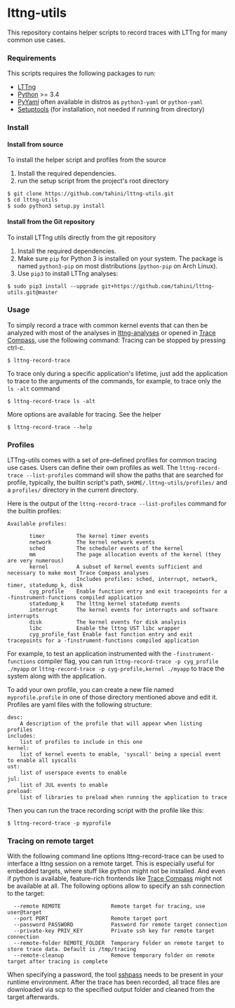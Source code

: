 # lttng-utils

This repository contains helper scripts to record traces with LTTng for many common use cases.

### Requirements

This scripts requires the following packages to run:

  * [LTTng](http://lttng.org)
  * [Python](https://www.python.org) >= 3.4
  * [PyYaml](http://pyyaml.org) often available in distros as ``python3-yaml`` or ``python-yaml``
  * [Setuptools](https://pypi.python.org/pypi/setuptools) (for installation, not needed if running from directory)

### Install

#### Install from source

To install the helper script and profiles from the source

1. Install the required dependencies.
2. run the setup script from the project's root directory

```
$ git clone https://github.com/tahini/lttng-utils.git
$ cd lttng-utils
$ sudo python3 setup.py install
```

#### Install from the Git repository

To install LTTng utils directly from the git repository

1. Install the required dependencies.
2. Make sure ``pip`` for Python 3 is installed on your system. The package is named ``python3-pip`` on most distributions
   (``python-pip`` on Arch Linux).
3. Use ``pip3`` to install LTTng analyses:

```
$ sudo pip3 install --upgrade git+https://github.com/tahini/lttng-utils.git@master
```

### Usage

To simply record a trace with common kernel events that can then be analyzed with most of the analyses in [lttng-analyses](https://github.com/lttng/lttng-analyses) or opened in [Trace Compass](http://tracecompass.org), use the following command: Tracing can be stopped by pressing ctrl-c.

```
$ lttng-record-trace
```

To trace only during a specific application's lifetime, just add the application to trace to the arguments of the commands, for example, to trace only the ``ls -alt`` command

```
$ lttng-record-trace ls -alt
```

More options are available for tracing. See the helper

```
$ lttng-record-trace --help
```

### Profiles

LTTng-utils comes with a set of pre-defined profiles for common tracing use cases. Users can define their own profiles as well. The ``lttng-record-trace --list-profiles`` command will show the paths that are searched for profile, typically, the builtin script's path, ``$HOME/.lttng-utils/profiles/`` and a ``profiles/`` directory in the current directory.

Here is the output of the ``lttng-record-trace --list-profiles`` command for the builtin profiles:

```
Available profiles:

       timer          The kernel timer events  
       network        The kernel network events
       sched          The scheduler events of the kernel
       mm             The page allocation events of the kernel (they are very numerous)
       kernel         A subset of kernel events sufficient and necessary to make most Trace Compass analyses
                      Includes profiles: sched, interrupt, network, timer, statedump_k, disk
       cyg_profile    Enable function entry and exit tracepoints for a -finstrument-functions compiled application
       statedump_k    The lttng kernel statedump events
       interrupt      The kernel events for interrupts and software interrupts
       disk           The kernel events for disk analysis
       libc           Enable the lttng UST libc wrapper
       cyg_profile_fast Enable fast function entry and exit tracepoints for a -finstrument-functions compiled application
```

For example, to test an application instrumented with the ``-finstrument-functions`` compiler flag, you can run ``lttng-record-trace -p cyg_profile ./myapp`` or ``lttng-record-trace -p cyg-profile,kernel ./myapp`` to trace the system along with the application.

To add your own profile, you can create a new file named ``myprofile.profile`` in one of those directory mentioned above and edit it. Profiles are yaml files with the following structure:

```
desc:
    A description of the profile that will appear when listing profiles
includes:
    list of profiles to include in this one
kernel:
    list of kernel events to enable, 'syscall' being a special event to enable all syscalls
ust:
    list of userspace events to enable
jul:
    list of JUL events to enable
preload:
    list of libraries to preload when running the application to trace
```

Then you can run the trace recording script with the profile like this:

```
$ lttng-record-trace -p myprofile
```

### Tracing on remote target
With the following command line options lttng-record-trace can be used to interface a lttng session on a remote target.
This is especially useful for embedded targets, where stuff like python might not be installed.
And even if python is available, feature-rich frontends like [Trace Compass](https://eclipse.dev/tracecompass/) might not be available at all.
The following options allow to specify an ssh connection to the target:

```
  --remote REMOTE                Remote target for tracing, use user@target
  --port PORT                    Remote target port
  --password PASSWORD            Password for remote target connection
  --private-key PRIV_KEY         Private ssh key for remote target connection
  --remote-folder REMOTE_FOLDER  Temporary folder on remote target to store trace data. Default is /tmp/tracing
  --remote-cleanup               Remove temporary folder on remote target after tracing is complete
```

When specifying a password, the tool [sshpass](https://linux.die.net/man/1/sshpass) needs to be present in your runtime environment.
After the trace has been recorded, all trace files are downloaded via scp to the specified output folder and cleaned from the target afterwards.
